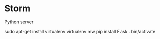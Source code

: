Storm
=====

Python server

sudo apt-get install virtualenv
virtualenv mw
pip install Flask
. bin/activate
